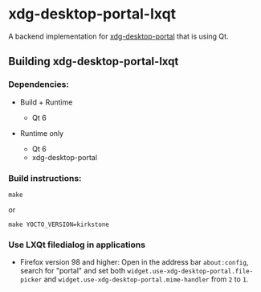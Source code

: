 # xdg-desktop-portal-lxqt

A backend implementation for [xdg-desktop-portal](http://github.com/flatpak/xdg-desktop-portal)
that is using Qt.

## Building xdg-desktop-portal-lxqt

### Dependencies:
- Build + Runtime
  - Qt 6

- Runtime only
  - Qt 6
  - xdg-desktop-portal

### Build instructions:
```
make
```
or
```
make YOCTO_VERSION=kirkstone
```
### Use LXQt filedialog in applications

* Firefox version 98 and higher:  Open in the address bar `about:config`, search for "portal" and set both `widget.use-xdg-desktop-portal.file-picker` and `widget.use-xdg-desktop-portal.mime-handler`  from `2` to `1`.

